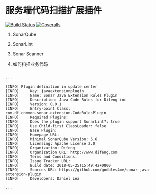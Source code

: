 # 服务端代码扫描扩展插件

[![Build Status](https://travis-ci.org/godbles4me/sonar-java-extension-plugin.svg?branch=master)](https://travis-ci.org/godbles4me/sonar-java-extension-plugin)
[![Coveralls](https://img.shields.io/coveralls/godbles4me/sonar-java-extension-plugin.svg)](https://coveralls.io/github/godbles4me/sonar-java-extension-plugin)

1. SonarQube


2. SonarLint

3. Sonar Scanner


3. 如何扫描业务代码



```

...

[INFO] Plugin definition in update center
[INFO]     Key: javaextensionplugin
[INFO]     Name: Sonar Java Extension Rules Plugin
[INFO]     Description: Java Code Rules for Difeng-inc
[INFO]     Version: 0.0.1
[INFO]     Entry-point Class: com.df.common.sonar.extension.CodeRulesPlugin
[INFO]     Required Plugins: 
[INFO]     Does the plugin support SonarLint?: true
[INFO]     Use Child-first ClassLoader: false
[INFO]     Base Plugin: 
[INFO]     Homepage URL: 
[INFO]     Minimal SonarQube Version: 5.6
[INFO]     Licensing: Apache License 2.0
[INFO]     Organization: Difeng
[INFO]     Organization URL: http://www.difeng.com
[INFO]     Terms and Conditions: 
[INFO]     Issue Tracker URL: 
[INFO]     Build date: 2018-05-25T15:49:42+0800
[INFO]     Sources URL: https://github.com/godbles4me/sonar-java-extension-plugin
[INFO]     Developers: Daniel Lea

...

```